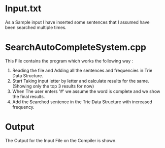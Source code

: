 # Input.txt
As a Sample input I have inserted some sentences that I assumed have been searched multiple times.

# SearchAutoCompleteSystem.cpp
This File contains the program which works the following way :

1) Reading the file and Adding all the sentences and frequencies in Trie Data Structure.
2) Start Taking input letter by letter and calculate results for the same. (Showing only the top 3 results for now)
3) When The user enters '#' we assume the word is complete and we show the final results.
4) Add the Searched sentence in the Trie Data Structure with increased frequency.
   
# Output
The Output for the Input File on the Compiler is shown.
